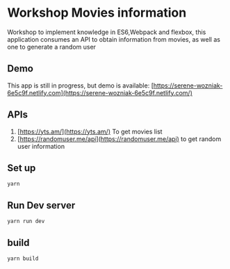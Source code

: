 # Workshop Movies information

Workshop to implement  knowledge in ES6,Webpack and flexbox, this application consumes an API to obtain information from movies, as well as one to generate a random user

## Demo
This app is still in progress, but demo is available: [https://serene-wozniak-6e5c9f.netlify.com](https://serene-wozniak-6e5c9f.netlify.com/)

## APIs
1. [https://yts.am/](https://yts.am/) To get movies list
2. [https://randomuser.me/api](https://randomuser.me/api) to get random user information

## Set up
```
yarn 
```

## Run Dev server

```
yarn run dev
```

## build

```
yarn build
```
